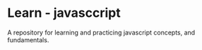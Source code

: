# Learn - javasccript

A repository for learning and practicing javascript concepts, and fundamentals.
